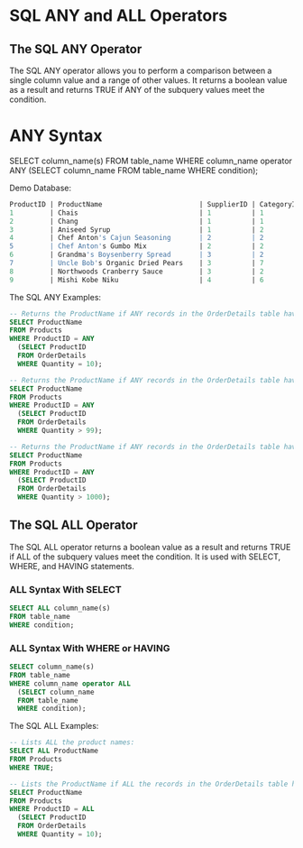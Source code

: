 
# SQL ANY and ALL Operators

## The SQL ANY Operator

The SQL ANY operator allows you to perform a comparison between a single column value and a range of other values. It returns a boolean value as a result and returns TRUE if ANY of the subquery values meet the condition. 

# ANY Syntax

SELECT column_name(s)
FROM table_name
WHERE column_name operator ANY
  (SELECT column_name
  FROM table_name
  WHERE condition);

Demo Database:

```sql
ProductID | ProductName                        | SupplierID | CategoryID | Unit             | Price
1         | Chais                              | 1          | 1          | 10 boxes x 20 bags | 18
2         | Chang                              | 1          | 1          | 24 - 12 oz bottles| 19
3         | Aniseed Syrup                      | 1          | 2          | 12 - 550 ml bottles | 10
4         | Chef Anton's Cajun Seasoning       | 2          | 2          | 48 - 6 oz jars   | 22
5         | Chef Anton's Gumbo Mix             | 2          | 2          | 36 boxes         | 21.35
6         | Grandma's Boysenberry Spread       | 3          | 2          | 12 - 8 oz jars   | 25
7         | Uncle Bob's Organic Dried Pears    | 3          | 7          | 12 - 1 lb pkgs.  | 30
8         | Northwoods Cranberry Sauce         | 3          | 2          | 12 - 12 oz jars  | 40
9         | Mishi Kobe Niku                    | 4          | 6          | 18 - 500 g pkgs. | 97
```

The SQL ANY Examples:

```sql
-- Returns the ProductName if ANY records in the OrderDetails table have Quantity equal to 10:
SELECT ProductName
FROM Products
WHERE ProductID = ANY
  (SELECT ProductID
  FROM OrderDetails
  WHERE Quantity = 10);
```

```sql
-- Returns the ProductName if ANY records in the OrderDetails table have Quantity larger than 99:
SELECT ProductName
FROM Products
WHERE ProductID = ANY
  (SELECT ProductID
  FROM OrderDetails
  WHERE Quantity > 99);
```

```sql
-- Returns the ProductName if ANY records in the OrderDetails table have Quantity larger than 1000:
SELECT ProductName
FROM Products
WHERE ProductID = ANY
  (SELECT ProductID
  FROM OrderDetails
  WHERE Quantity > 1000);
```

## The SQL ALL Operator

The SQL ALL operator returns a boolean value as a result and returns TRUE if ALL of the subquery values meet the condition. It is used with SELECT, WHERE, and HAVING statements.

### ALL Syntax With SELECT

```sql
SELECT ALL column_name(s)
FROM table_name
WHERE condition;
```

### ALL Syntax With WHERE or HAVING

```sql
SELECT column_name(s)
FROM table_name
WHERE column_name operator ALL
  (SELECT column_name
  FROM table_name
  WHERE condition);
```

The SQL ALL Examples:

```sql
-- Lists ALL the product names:
SELECT ALL ProductName
FROM Products
WHERE TRUE;
```

```sql
-- Lists the ProductName if ALL the records in the OrderDetails table have Quantity equal to 10:
SELECT ProductName
FROM Products
WHERE ProductID = ALL
  (SELECT ProductID
  FROM OrderDetails
  WHERE Quantity = 10);

